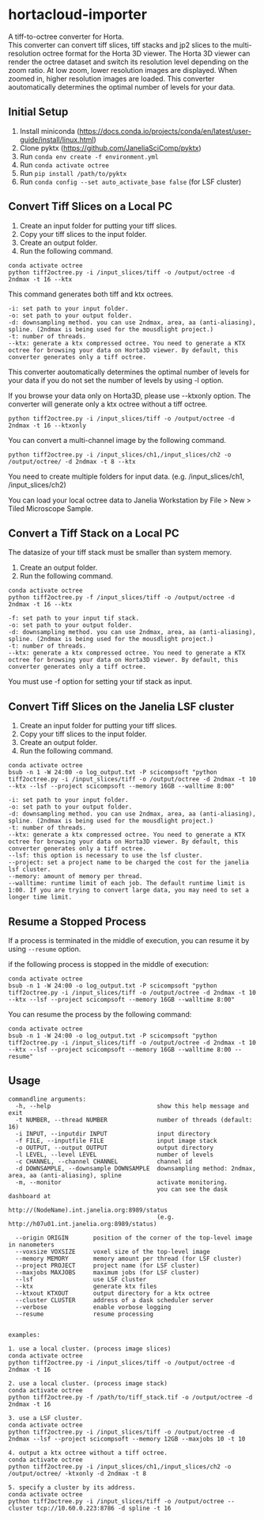 # hortacloud-importer
A tiff-to-octree converter for Horta.  
This converter can convert tiff slices, tiff stacks and jp2 slices to the multi-resolution octree format for the Horta 3D viewer. The Horta 3D viewer can render the octree dataset and switch its resolution level depending on the zoom ratio. At low zoom, lower resolution images are displayed. When zoomed in, higher resolution images are loaded. This converter aoutomatically determines the optimal number of levels for your data.

## Initial Setup
1. Install miniconda (https://docs.conda.io/projects/conda/en/latest/user-guide/install/linux.html)
2. Clone pyktx (https://github.com/JaneliaSciComp/pyktx)
3. Run ```conda env create -f environment.yml```
4. Run ```conda activate octree```
5. Run ```pip install /path/to/pyktx```
6. Run ```conda config --set auto_activate_base false``` (for LSF cluster)


## Convert Tiff Slices on a Local PC
1. Create an input folder for putting your tiff slices.
2. Copy your tiff slices to the input folder.
3. Create an output folder.
4. Run the following command.
```
conda activate octree
python tiff2octree.py -i /input_slices/tiff -o /output/octree -d 2ndmax -t 16 --ktx
```
This command generates both tiff and ktx octrees.  
```
-i: set path to your input folder.  
-o: set path to your output folder.  
-d: downsampling method. you can use 2ndmax, area, aa (anti-aliasing), spline. (2ndmax is being used for the mousdlight project.)  
-t: number of threads.  
--ktx: generate a ktx compressed octree. You need to generate a KTX octree for browsing your data on Horta3D viewer. By default, this converter generates only a tiff octree.  
```
This converter aoutomatically determines the optimal number of levels for your data if you do not set the number of levels by using -l option.

If you browse your data only on Horta3D, please use --ktxonly option. The converter will generate only a ktx octree without a tiff octree.
```
python tiff2octree.py -i /input_slices/tiff -o /output/octree -d 2ndmax -t 16 --ktxonly
```

You can convert a multi-channel image by the following command. 
```
python tiff2octree.py -i /input_slices/ch1,/input_slices/ch2 -o /output/octree/ -d 2ndmax -t 8 --ktx
```
You need to create multiple folders for input data. (e.g. /input_slices/ch1, /input_slices/ch2)

You can load your local octree data to Janelia Workstation by File > New > Tiled Microscope Sample.

## Convert a Tiff Stack on a Local PC
The datasize of your tiff stack must be smaller than system memory.
1. Create an output folder.
2. Run the following command.
```
conda activate octree
python tiff2octree.py -f /input_slices/tiff -o /output/octree -d 2ndmax -t 16 --ktx
```
```
-f: set path to your input tif stack.
-o: set path to your output folder.
-d: downsampling method. you can use 2ndmax, area, aa (anti-aliasing), spline. (2ndmax is being used for the mousdlight project.)
-t: number of threads. 
--ktx: generate a ktx compressed octree. You need to generate a KTX octree for browsing your data on Horta3D viewer. By default, this converter generates only a tiff octree.
```
You must use -f option for setting your tif stack as input.


## Convert Tiff Slices on the Janelia LSF cluster

1. Create an input folder for putting your tiff slices.
2. Copy your tiff slices to the input folder.
3. Create an output folder.
4. Run the following command.
```
conda activate octree
bsub -n 1 -W 24:00 -o log_output.txt -P scicompsoft "python tiff2octree.py -i /input_slices/tiff -o /output/octree -d 2ndmax -t 10 --ktx --lsf --project scicompsoft --memory 16GB --walltime 8:00"
```
```
-i: set path to your input folder.
-o: set path to your output folder.
-d: downsampling method. you can use 2ndmax, area, aa (anti-aliasing), spline. (2ndmax is being used for the mousdlight project.)
-t: number of threads. 
--ktx: generate a ktx compressed octree. You need to generate a KTX octree for browsing your data on Horta3D viewer. By default, this converter generates only a tiff octree.
--lsf: this option is necessary to use the lsf cluster.
--project: set a project name to be charged the cost for the janelia lsf cluster.
--memory: amount of memory per thread.
--walltime: runtime limit of each job. The default runtime limit is 1:00. If you are trying to convert large data, you may need to set a longer time limit.
```

## Resume a Stopped Process
If a process is terminated in the middle of execution, you can resume it by using ```--resume``` option.

if the following process is stopped in the middle of execution:
```
conda activate octree
bsub -n 1 -W 24:00 -o log_output.txt -P scicompsoft "python tiff2octree.py -i /input_slices/tiff -o /output/octree -d 2ndmax -t 10 --ktx --lsf --project scicompsoft --memory 16GB --walltime 8:00"
```

You can resume the process by the following command:
```
conda activate octree
bsub -n 1 -W 24:00 -o log_output.txt -P scicompsoft "python tiff2octree.py -i /input_slices/tiff -o /output/octree -d 2ndmax -t 10 --ktx --lsf --project scicompsoft --memory 16GB --walltime 8:00 --resume"
```

## Usage
```
commandline arguments:
  -h, --help                              show this help message and exit
  -t NUMBER, --thread NUMBER              number of threads (default: 16)
  -i INPUT, --inputdir INPUT              input directory
  -f FILE, --inputfile FILE               input image stack
  -o OUTPUT, --output OUTPUT              output directory
  -l LEVEL, --level LEVEL                 number of levels
  -c CHANNEL, --channel CHANNEL           channel id
  -d DOWNSAMPLE, --downsample DOWNSAMPLE  downsampling method: 2ndmax, area, aa (anti-aliasing), spline
  -m, --monitor                           activate monitoring. 
                                          you can see the dask dashboard at 
                                          http://(NodeName).int.janelia.org:8989/status
                                          (e.g. http://h07u01.int.janelia.org:8989/status)
  
  --origin ORIGIN       position of the corner of the top-level image in nanometers
  --voxsize VOXSIZE     voxel size of the top-level image
  --memory MEMORY       memory amount per thread (for LSF cluster)
  --project PROJECT     project name (for LSF cluster)
  --maxjobs MAXJOBS     maximum jobs (for LSF cluster)
  --lsf                 use LSF cluster
  --ktx                 generate ktx files
  --ktxout KTXOUT       output directory for a ktx octree
  --cluster CLUSTER     address of a dask scheduler server
  --verbose             enable vorbose logging
  --resume              resume processing


examples: 

1. use a local cluster. (process image slices)
conda activate octree
python tiff2octree.py -i /input_slices/tiff -o /output/octree -d 2ndmax -t 16

2. use a local cluster. (process image stack)
conda activate octree
python tiff2octree.py -f /path/to/tiff_stack.tif -o /output/octree -d 2ndmax -t 16

3. use a LSF cluster.
conda activate octree
python tiff2octree.py -i /input_slices/tiff -o /output/octree -d 2ndmax --lsf --project scicompsoft --memory 12GB --maxjobs 10 -t 10

4. output a ktx octree without a tiff octree.
conda activate octree
python tiff2octree.py -i /input_slices/ch1,/input_slices/ch2 -o /output/octree/ -ktxonly -d 2ndmax -t 8

5. specify a cluster by its address.
conda activate octree
python tiff2octree.py -i /input_slices/tiff -o /output/octree --cluster tcp://10.60.0.223:8786 -d spline -t 16
```
